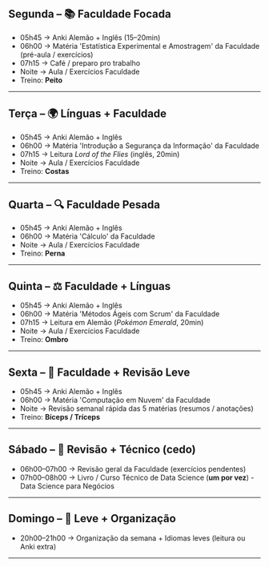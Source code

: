 ## Segunda – 📚 Faculdade Focada
- 05h45 → Anki Alemão + Inglês (15–20min)
- 06h00 → Matéria 'Estatística Experimental e Amostragem' da Faculdade (pré-aula / exercícios)
- 07h15 → Café / preparo pro trabalho
- Noite → Aula / Exercícios Faculdade
- Treino: **Peito**

---

## Terça – 🌍 Línguas + Faculdade
- 05h45 → Anki Alemão + Inglês
- 06h00 → Matéria 'Introdução a Segurança da Informação' da Faculdade
- 07h15 → Leitura *Lord of the Flies* (inglês, 20min)
- Noite → Aula / Exercícios Faculdade
- Treino: **Costas**

---

## Quarta – 🔍 Faculdade Pesada
- 05h45 → Anki Alemão + Inglês
- 06h00 → Matéria 'Cálculo' da Faculdade
- Noite → Aula / Exercícios Faculdade
- Treino: **Perna**

---

## Quinta – ⚖️ Faculdade + Línguas
- 05h45 → Anki Alemão + Inglês
- 06h00 → Matéria 'Métodos Ágeis com Scrum' da Faculdade
- 07h15 → Leitura em Alemão (*Pokémon Emerald*, 20min)
- Noite → Aula / Exercícios Faculdade
- Treino: **Ombro**

---

## Sexta – 🧠 Faculdade + Revisão Leve
- 05h45 → Anki Alemão + Inglês
- 06h00 → Matéria 'Computação em Nuvem' da Faculdade
- Noite → Revisão semanal rápida das 5 matérias (resumos / anotações)
- Treino: **Bíceps / Tríceps**

---

## Sábado – 🔗 Revisão + Técnico (cedo)
- 06h00–07h00 → Revisão geral da Faculdade (exercícios pendentes)
- 07h00–08h00 → Livro / Curso Técnico de Data Science (**um por vez**) - Data Science para Negócios

---

## Domingo – 🌱 Leve + Organização
- 20h00–21h00 → Organização da semana + Idiomas leves (leitura ou Anki extra)

---
